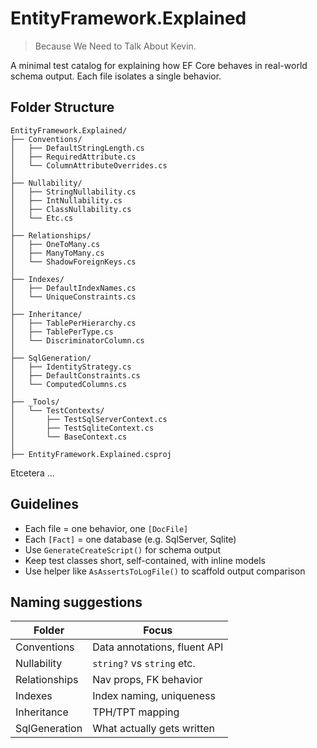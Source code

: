 # EntityFramework.Explained
> Because We Need to Talk About Kevin.


A minimal test catalog for explaining how EF Core behaves in real-world schema output.
Each file isolates a single behavior.

## Folder Structure

```text
EntityFramework.Explained/
├── Conventions/
│   ├── DefaultStringLength.cs
│   ├── RequiredAttribute.cs
│   └── ColumnAttributeOverrides.cs
│
├── Nullability/
│   ├── StringNullability.cs
│   ├── IntNullability.cs
│   ├── ClassNullability.cs
│   └── Etc.cs
│
├── Relationships/
│   ├── OneToMany.cs
│   ├── ManyToMany.cs
│   └── ShadowForeignKeys.cs
│
├── Indexes/
│   ├── DefaultIndexNames.cs
│   └── UniqueConstraints.cs
│
├── Inheritance/
│   ├── TablePerHierarchy.cs
│   ├── TablePerType.cs
│   └── DiscriminatorColumn.cs
│
├── SqlGeneration/
│   ├── IdentityStrategy.cs
│   ├── DefaultConstraints.cs
│   └── ComputedColumns.cs
│
├── _Tools/
│   └── TestContexts/
│       ├── TestSqlServerContext.cs
│       ├── TestSqliteContext.cs
│       └── BaseContext.cs
│
├── EntityFramework.Explained.csproj
```
Etcetera ...

## Guidelines

- Each file = one behavior, one `[DocFile]`
- Each `[Fact]` = one database (e.g. SqlServer, Sqlite)
- Use `GenerateCreateScript()` for schema output
- Keep test classes short, self-contained, with inline models
- Use helper like `AsAssertsToLogFile()` to scaffold output comparison

## Naming suggestions

| Folder         | Focus                        |
|----------------|-------------------------------|
| Conventions    | Data annotations, fluent API |
| Nullability    | `string?` vs `string` etc.    |
| Relationships  | Nav props, FK behavior        |
| Indexes        | Index naming, uniqueness      |
| Inheritance    | TPH/TPT mapping               |
| SqlGeneration  | What actually gets written    |

